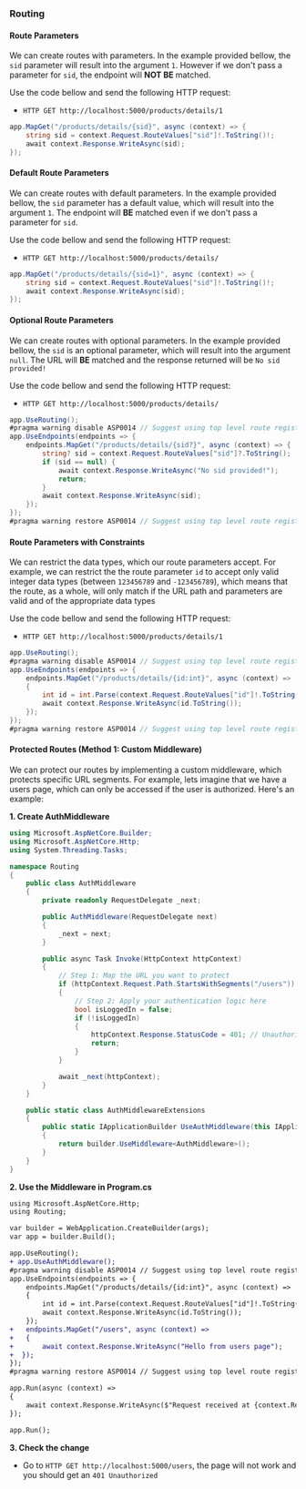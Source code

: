 ### Routing
#### Route Parameters
We can create routes with parameters. In the example provided bellow, the `sid` parameter will result into the argument `1`. However if we don't pass a parameter for `sid`, the endpoint will **NOT BE** matched.

Use the code bellow and send the following HTTP request:

- `HTTP GET http://localhost:5000/products/details/1`

```cs
app.MapGet("/products/details/{sid}", async (context) => {
    string sid = context.Request.RouteValues["sid"]!.ToString()!;
    await context.Response.WriteAsync(sid);
});
```

#### Default Route Parameters
We can create routes with default parameters. In the example provided bellow, the `sid` parameter has a default value, which will result into the argument `1`. The endpoint will **BE** matched even if we don't pass a parameter for `sid`.

Use the code bellow and send the following HTTP request:

- `HTTP GET http://localhost:5000/products/details/`

```cs
app.MapGet("/products/details/{sid=1}", async (context) => {
    string sid = context.Request.RouteValues["sid"]!.ToString()!;
    await context.Response.WriteAsync(sid);
});
```

#### Optional Route Parameters
We can create routes with optional parameters. In the example provided bellow, the `sid` is an optional parameter, which will result into the argument `null`. The URL will **BE** matched and the response returned will be `No sid provided!`

Use the code bellow and send the following HTTP request:

- `HTTP GET http://localhost:5000/products/details/`

```cs
app.UseRouting();
#pragma warning disable ASP0014 // Suggest using top level route registrations
app.UseEndpoints(endpoints => {
    endpoints.MapGet("/products/details/{sid?}", async (context) => {
        string? sid = context.Request.RouteValues["sid"]?.ToString();
        if (sid == null) {
            await context.Response.WriteAsync("No sid provided!");
            return;
        }
        await context.Response.WriteAsync(sid);
    });
});
#pragma warning restore ASP0014 // Suggest using top level route registrations
```

#### Route Parameters with Constraints
We can restrict the data types, which our route parameters accept. For example, we can restrict the the route parameter `id` to accept only valid integer data types (between `123456789` and `-123456789`), which means that the route, as a whole, will only match if the URL path and parameters are valid and of the appropriate data types

Use the code bellow and send the following HTTP request:

- `HTTP GET http://localhost:5000/products/details/1`

```cs
app.UseRouting();
#pragma warning disable ASP0014 // Suggest using top level route registrations
app.UseEndpoints(endpoints => {
    endpoints.MapGet("/products/details/{id:int}", async (context) =>
    {
        int id = int.Parse(context.Request.RouteValues["id"]!.ToString()!);
        await context.Response.WriteAsync(id.ToString());
    });
});
#pragma warning restore ASP0014 // Suggest using top level route registrations
```

#### Protected Routes (Method 1: Custom Middleware)
We can protect our routes by implementing a custom middleware, which protects specific URL segments. For example, lets imagine that we have a users page, which can only be accessed if the user is authorized. Here's an example:

**1. Create AuthMiddleware**
```cs
using Microsoft.AspNetCore.Builder;
using Microsoft.AspNetCore.Http;
using System.Threading.Tasks;

namespace Routing
{
    public class AuthMiddleware
    {
        private readonly RequestDelegate _next;

        public AuthMiddleware(RequestDelegate next)
        {
            _next = next;
        }

        public async Task Invoke(HttpContext httpContext)
        {
            // Step 1: Map the URL you want to protect
            if (httpContext.Request.Path.StartsWithSegments("/users"))
            {
                // Step 2: Apply your authentication logic here
                bool isLoggedIn = false;
                if (!isLoggedIn)
                {
                    httpContext.Response.StatusCode = 401; // Unauthorized
                    return;
                }
            }

            await _next(httpContext);
        }
    }

    public static class AuthMiddlewareExtensions
    {
        public static IApplicationBuilder UseAuthMiddleware(this IApplicationBuilder builder)
        {
            return builder.UseMiddleware<AuthMiddleware>();
        }
    }
}
```

**2. Use the Middleware in Program.cs**
```diff
using Microsoft.AspNetCore.Http;
using Routing;

var builder = WebApplication.CreateBuilder(args);
var app = builder.Build();

app.UseRouting();
+ app.UseAuthMiddleware();
#pragma warning disable ASP0014 // Suggest using top level route registrations
app.UseEndpoints(endpoints => {
    endpoints.MapGet("/products/details/{id:int}", async (context) =>
    {
        int id = int.Parse(context.Request.RouteValues["id"]!.ToString()!);
        await context.Response.WriteAsync(id.ToString());
    });
+   endpoints.MapGet("/users", async (context) =>
+   {
+       await context.Response.WriteAsync("Hello from users page");
+  });
});
#pragma warning restore ASP0014 // Suggest using top level route registrations

app.Run(async (context) =>
{
    await context.Response.WriteAsync($"Request received at {context.Request.Path}");
});

app.Run();
```

**3. Check the change**
- Go to `HTTP GET http://localhost:5000/users`, the page will not work and you should get an `401 Unauthorized`